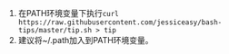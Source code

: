 1. 在PATH环境变量下执行`curl https://raw.githubusercontent.com/jessiceasy/bash-tips/master/tip.sh > tip`
1. 建议将~/.path加入到PATH环境变量。
